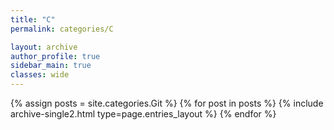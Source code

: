 ```yaml
---
title: "C"
permalink: categories/C

layout: archive
author_profile: true
sidebar_main: true
classes: wide
---
```


{% assign posts = site.categories.Git %}
{% for post in posts %} {% include archive-single2.html type=page.entries_layout %} {% endfor %}